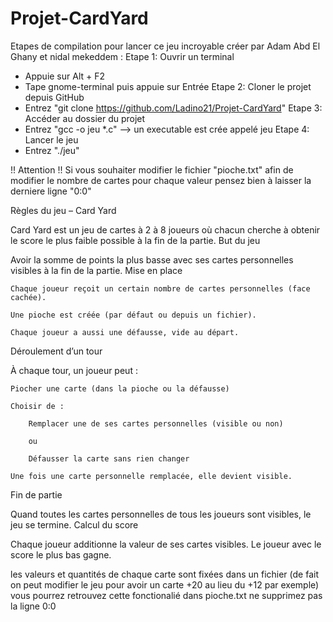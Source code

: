 # Projet-CardYard

Etapes de compilation pour lancer ce jeu incroyable créer par Adam Abd El Ghany et nidal mekeddem :
Etape 1: Ouvrir un terminal
- Appuie sur Alt + F2
- Tape gnome-terminal puis appuie sur Entrée
Etape 2: Cloner le projet depuis GitHub
- Entrez "git clone https://github.com/Ladino21/Projet-CardYard"
Etape 3: Accéder au dossier du projet
- Entrez "gcc -o jeu *.c"
--> un executable est crée appelé jeu
Etape 4: Lancer le jeu
- Entrez "./jeu"

!! Attention !! Si vous souhaiter modifier le fichier "pioche.txt" afin de modifier le nombre de cartes pour chaque valeur pensez bien à laisser la derniere ligne "0:0" 

Règles du jeu – Card Yard

Card Yard est un jeu de cartes à 2 à 8 joueurs où chacun cherche à obtenir le score le plus faible possible à la fin de la partie.
But du jeu

Avoir la somme de points la plus basse avec ses cartes personnelles visibles à la fin de la partie.
Mise en place

    Chaque joueur reçoit un certain nombre de cartes personnelles (face cachée).

    Une pioche est créée (par défaut ou depuis un fichier).

    Chaque joueur a aussi une défausse, vide au départ.

Déroulement d’un tour

À chaque tour, un joueur peut :

    Piocher une carte (dans la pioche ou la défausse)

    Choisir de :

        Remplacer une de ses cartes personnelles (visible ou non)

        ou

        Défausser la carte sans rien changer

    Une fois une carte personnelle remplacée, elle devient visible.

Fin de partie

Quand toutes les cartes personnelles de tous les joueurs sont visibles, le jeu se termine.
Calcul du score

Chaque joueur additionne la valeur de ses cartes visibles.
Le joueur avec le score le plus bas gagne.

les valeurs et quantités de chaque
 carte sont fixées dans un fichier (de fait on peut modifier le
 jeu pour avoir un carte +20 au lieu du +12 par exemple) 
 vous pourrez retrouvez cette fonctionalié dans pioche.txt ne supprimez pas la ligne 0:0
